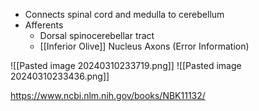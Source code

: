 - Connects spinal cord and medulla to cerebellum
- Afferents
	- Dorsal spinocerebellar tract 
	- [[Inferior Olive]] Nucleus Axons (Error Information)

![[Pasted image 20240310233719.png]]
![[Pasted image 20240310233436.png]]

https://www.ncbi.nlm.nih.gov/books/NBK11132/